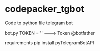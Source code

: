 # codepacker_tgbot
Code to python file telegram bot

bot.py
TOKEN = '' ---> Token @botfather

requirements
pip install pyTelegramBotAPI
